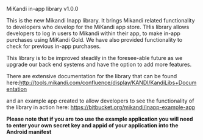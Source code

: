 MiKandi in-app library v1.0.0

This is the new Mikandi Inapp library. It brings Mikandi related functionality to developers who develop for the MiKandi app store. THis library allows developers to log in users to Mikandi within their app, to make in-app purchases using MiKandi Gold. We have also provided functionality to check for previous in-app purchases. 
 
This library is to be improved steadily in the foresee-able future as we upgrade our back end systems and have the option to add more features. 

There are extensive documentation for the library that can be found here:http://tools.mikandi.com/confluence/display/KANDI/KandiLibs+Documentation

and an example app created to allow developers to see the functionality of the library in action here: https://bitbucket.org/mikandi/inapp-example-app

**Please note that if you are too use the example application you will need to enter your own secret key and appid of your application into the Android manifest**
